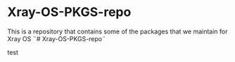 # Xray-OS-PKGS-repo
This is a repository that contains some of the packages that we maintain for Xray OS
¨# Xray-OS-PKGS-repo¨

test
